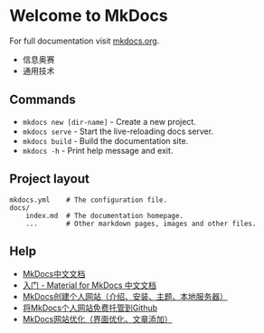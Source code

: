 # Welcome to MkDocs

For full documentation visit [mkdocs.org](https://www.mkdocs.org).
- 信息奥赛
- 通用技术

## Commands

* `mkdocs new [dir-name]` - Create a new project.
* `mkdocs serve` - Start the live-reloading docs server.
* `mkdocs build` - Build the documentation site.
* `mkdocs -h` - Print help message and exit.

## Project layout

    mkdocs.yml    # The configuration file.
    docs/
        index.md  # The documentation homepage.
        ...       # Other markdown pages, images and other files.

## Help

- [MkDocs中文文档](https://www.tsingdao.net/mkdocs-docs-zh/)
- [入门 - Material for MkDocs 中文文档](https://mkdoc-material.llango.com/getting-started/)
- [MkDocs创建个人网站（介绍、安装、主题、本地服务器）](https://www.bilibili.com/video/BV1JYNZeNEy4?spm_id_from=333.1387.homepage.video_card.click)
- [将MkDocs个人网站免费托管到Github](https://www.bilibili.com/video/BV17qNZeaExq?spm_id_from=333.1387.homepage.video_card.click)
- [MkDocs网站优化（界面优化、文章添加）](https://www.bilibili.com/video/BV1jqNZeaE9e?spm_id_from=333.1387.homepage.video_card.click)




